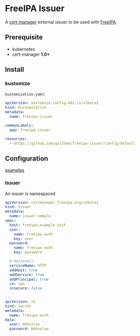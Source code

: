 # FreeIPA Issuer

A [cert-manager](https://cert-manager.io) external issuer to be used with [FreeIPA](https://www.freeipa.org/).

## Prerequisite

- kubernetes
- cert-manager **1.0+**

## Install

### kustomize

`kustomization.yaml`:

```yaml
apiVersion: kustomize.config.k8s.io/v1beta1
kind: Kustomization
metadata:
  name: freeipa-issuer

commonLabels:
  app: freeipa-issuer

resources:
  - https://github.com/guilhem/freeipa-issuer/config/default
```

## Configuration

[examples](config/samples)

### Issuer

An issuer is namespaced

```yaml
apiVersion: certmanager.freeipa.org/v1beta1
kind: Issuer
metadata:
  name: issuer-sample
spec:
  host: freeipa.example.test
  user:
    name: freeipa-auth
    key: user
  password:
    name: freeipa-auth
    key: password

  # Optionals
  serviceName: HTTP
  addHost: true
  addService: true
  addPrincipal: true
  ca: ipa
  insecure: false

---
apiVersion: v1
kind: Secret
metadata:
  name: freeipa-auth
data:
  user: b64value
  password: b64value
```
